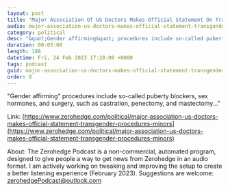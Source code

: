 ```yaml
---
layout: post
title: "Major Association Of US Doctors Makes Official Statement On Transgender Procedures For Minors"
audio: major-association-us-doctors-makes-official-statement-transgender-procedures-minors-0
category: political
desc: "&quot;Gender affirming&quot; procedures include so-called puberty blockers, sex hormones, and surgery, such as castration, penectomy, and mastectomy...&quot;"
duration: 00:03:08
length: 188
datetime: Fri, 24 Feb 2023 17:20:00 +0000
tags: podcast
guid: major-association-us-doctors-makes-official-statement-transgender-procedures-minors-0
order: 0
---
```

&quot;Gender affirming&quot; procedures include so-called puberty blockers, sex hormones, and surgery, such as castration, penectomy, and mastectomy...&quot;

Link: [https://www.zerohedge.com/political/major-association-us-doctors-makes-official-statement-transgender-procedures-minors](https://www.zerohedge.com/political/major-association-us-doctors-makes-official-statement-transgender-procedures-minors)

About: The Zerohedge Podcast is a non-commercial, automated program, designed to give people a way to get news from Zerohedge in an audio format.  I am actively working on tweaking and improving the setup to create a better listening experience (February 2023).  Suggestions are welcome: [zerohedgePodcast@outlook.com](mailto:zerohedgePodcast@outlook.com)